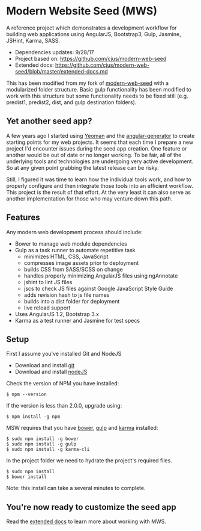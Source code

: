 # Modern Website Seed (MWS)

A reference project which demonstrates a development workflow for building web applications using AngularJS, Bootstrap3, Gulp, Jasmine, JSHint, Karma, SASS.

* Dependencies updates: 9/28/17
* Project based on: https://github.com/cjus/modern-web-seed
* Extended docs: https://github.com/cjus/modern-web-seed/blob/master/extended-docs.md

This has been modified from my fork of [modern-web-seed](https://github.com/mattybojo/modern-web-seed) with a modularized folder structure. Basic gulp functionality has been modified to work with this structure but some functionality needs to be fixed still (e.g. predist1, predist2, dist, and gulp destination folders).

## Yet another seed app?

A few years ago I started using [Yeoman](http://yeoman.io/) and the [angular-generator](generator-angular) to create starting points for my web projects. It seems that each time I prepare a new project I'd encounter issues during the seed app creation. One feature or another would be out of date or no longer working.  To be fair, all of the underlying tools and technologies are undergoing very active development. So at any given point grabbing the latest release can be risky.

Still, I figured it was time to learn how the individual tools work, and how to properly configure and then integrate those tools into an efficient workflow. This project is the result of that effort. At the very least it can also serve as another implementation for those who may venture down this path.

## Features

Any modern web development process should include:  

* Bower to manage web module dependencies
* Gulp as a task runner to automate repetitive task
    * minimizes HTML, CSS, JavaScript
    * compresses image assets prior to deployment
    * builds CSS from SASS/SCSS on change
    * handles properly minimizing AngularJS files using ngAnnotate
    * jshint to lint JS files
    * jscs to check JS files against Google JavaScript Style Guide
    * adds revision hash to js file names
    * builds into a dist folder for deployment
    * live reload support
* Uses AngularJS 1.2, Bootstrap 3.x 
* Karma as a test runner and Jasmine for test specs
 
## Setup

First I assume you've installed Git and NodeJS

* Download and install [git](http://git-scm.com/downloads)
* Download and install [nodeJS](http://nodejs.org/download/)

Check the version of NPM you have installed:

    $ npm --version

If the version is less than 2.0.0, upgrade using:

    $ npm install -g npm

MSW requires that you have [bower](http://bower.io/), [gulp](http://gulpjs.com) and [karma](http://karma-runner.github.io) installed:

```shell
$ sudo npm install -g bower 
$ sudo npm install -g gulp
$ sudo npm install -g karma-cli
```
     
In the project folder we need to hydrate the project's required files.

```shell
$ sudo npm install
$ bower install
```

Note: this install can take a several minutes to complete.

## You're now ready to customize the seed app

Read the [extended docs](extended-docs.md) to learn more about working with MWS.

